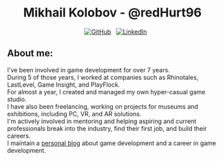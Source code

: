 <h1 align="center">
  Mikhail Kolobov - @redHurt96
  &#8287;
</h3>

<p align="center">
    <a href="https://github.com/redHurt96"><img alt="GitHub" title="GitHub" src="https://img.shields.io/badge/GitHub-100000?style=for-the-badge&logo=github&logoColor=white"/></a>
    &#8287;
    <a href="https://linkedin.com/in/cheerylee"><img alt="LinkedIn" title="LinkedIn" src="https://img.shields.io/badge/LinkedIn-0077B5?style=for-the-badge&logo=linkedin&logoColor=white"/></a>
</p>

## About me:

I've been involved in game development for over 7 years. <br/>
During 5 of those years, I worked at companies such as Rhinotales, LastLevel, Game Insight, and PlayFlock. <br/>
For almost a year, I created and managed my own hyper-casual game studio. <br/>
I have also been freelancing, working on projects for museums and exhibitions, including PC, VR, and AR solutions. <br/>
I'm actively involved in mentoring and helping aspiring and current professionals break into the industry, find their first job, and build their careers. <br/>
I maintain a <a href="https://t.me/GamedevForge"><img/>personal blog</a>  about game development and a career in game development.
